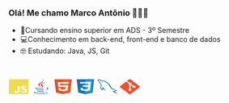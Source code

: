 ### Olá! Me chamo Marco Antônio 🙋🏾‍♂️

- 🏫Cursando ensino superior em ADS - 3º Semestre
- 💻Conhecimento em back-end, front-end e banco de dados
- 🤓 Estudando: Java, JS, Git



##

<div style="display: inline_block"><br>
  <img align="center" alt="Marco-Js" height="30" width="40" src="https://raw.githubusercontent.com/devicons/devicon/master/icons/javascript/javascript-plain.svg">
  <img align="center" alt="Marco-Java" height="30" width="40" src="https://raw.githubusercontent.com/devicons/devicon/master/icons/java/java-original.svg">
  <img align="center" alt="Marco-HTML" height="30" width="40" src="https://raw.githubusercontent.com/devicons/devicon/master/icons/html5/html5-original.svg">
  <img align="center" alt="Marco-CSS" height="30" width="40" src="https://raw.githubusercontent.com/devicons/devicon/master/icons/css3/css3-original.svg">
  <img align="center" alt="Marco-MySQL" height="30" width="40" src="https://raw.githubusercontent.com/devicons/devicon/master/icons/mysql/mysql-original.svg">
    <img align="center" alt="Marco-Git" height="30" width="40" src="https://raw.githubusercontent.com/devicons/devicon/master/icons/git/git-original.svg">
      
</div>     


